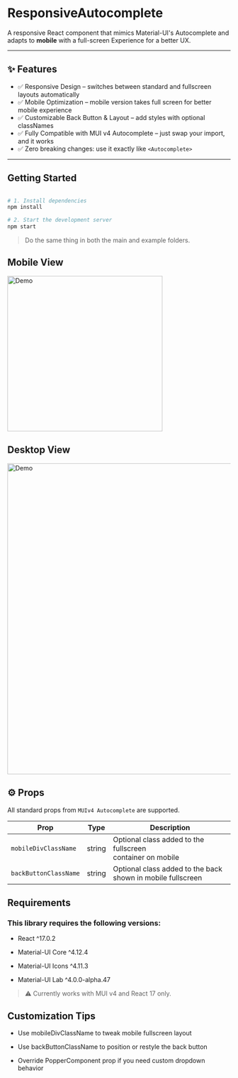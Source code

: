 #  ResponsiveAutocomplete

A responsive React component that mimics Material-UI's Autocomplete and adapts to **mobile** with a full-screen Experience for a better UX.

---

## ✨ Features

- ✅ Responsive Design – switches between standard and fullscreen layouts automatically  
- ✅ Mobile Optimization – mobile version takes full screen for better mobile experience
- ✅ Customizable Back Button & Layout – add styles with optional classNames
- ✅ Fully Compatible with MUI v4 Autocomplete – just swap your import, and it works
- ✅ Zero breaking changes: use it exactly like `<Autocomplete>`

---

##  Getting Started

```bash

# 1. Install dependencies
npm install

# 2. Start the development server
npm start
```

> Do the same thing in both the main and example folders.

## Mobile View
<img src="assets/mobile_example.gif" width="350"  alt="Demo" />

## Desktop View
<img src="assets/desktop_example.gif" width="700" alt="Demo" />

## ⚙️ Props

All standard props from `MUIv4 Autocomplete` are supported.

| Prop                  | Type       | Description |
|-----------------------|------------|-------------|
| `mobileDivClassName`  | string     | Optional class added to the fullscreen <div> container on mobile |
| `backButtonClassName` | string     | Optional class added to the back <IconButton> shown in mobile fullscreen |



## Requirements
### This library requires the following versions:

- React ^17.0.2

- Material-UI Core ^4.12.4

- Material-UI Icons ^4.11.3

- Material-UI Lab ^4.0.0-alpha.47

> ⚠️ Currently works with MUI v4 and React 17 only.


## Customization Tips
- Use mobileDivClassName to tweak mobile fullscreen layout

- Use backButtonClassName to position or restyle the back button

- Override PopperComponent prop if you need custom dropdown behavior